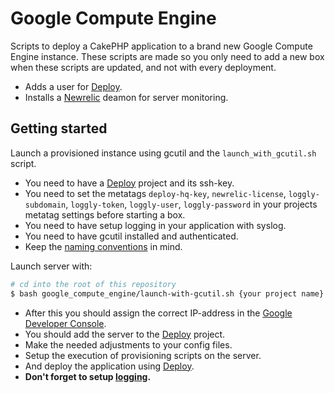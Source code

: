 Google Compute Engine
=======

Scripts to deploy a CakePHP application to a brand new Google Compute Engine instance. These scripts are made so you only need to add a new box when these scripts are updated, and not with every deployment.

* Adds a user for [Deploy](http://deployhq.com).
* Installs a [Newrelic](http://newrelic.com) deamon for server monitoring.

Getting started
---
Launch a provisioned instance using gcutil and the `launch_with_gcutil.sh` script.

* You need to have a [Deploy](http://deployhq.com) project and its ssh-key.
* You need to set the metatags `deploy-hq-key`, `newrelic-license`, `loggly-subdomain`, `loggly-token`, `loggly-user`, `loggly-password` in your projects metatag settings before starting a box.
* You need to have setup logging in your application with syslog.
* You need to have gcutil installed and authenticated.
* Keep the [naming conventions](http://intranet.label305.com/technology/google-cloud.html) in mind.

Launch server with:
```sh
# cd into the root of this repository
$ bash google_compute_engine/launch-with-gcutil.sh {your project name} {instance name}
```

* After this you should assign the correct IP-address in the [Google Developer Console](https://console.developers.google.com/project).
* You should add the server to the [Deploy](http://deployhq.com) project.
* Make the needed adjustments to your config files.
* Setup the execution of provisioning scripts on the server.
* And deploy the application using [Deploy](http://deployhq.com).
* **Don't forget to setup [logging](https://github.com/Label305/centos-lemp-cakephp#logging).**
